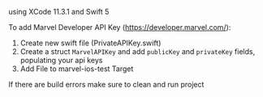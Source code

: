 using XCode 11.3.1 and Swift 5

To add Marvel Developer API Key (https://developer.marvel.com/):
1) Create new swift file (PrivateAPIKey.swift)
2) Create a struct `MarvelAPIKey` and add `publicKey` and `privateKey` fields, populating your api keys
3) Add File to marvel-ios-test Target

If there are build errors make sure to clean and run project
